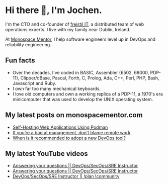 # Hi there 👋, I'm Jochen.

I'm the CTO and co-founder of [freistil IT](https://www.freistil.it), a distributed team of web operations experts. I live with my family near Dublin, Ireland.

At [Monospace Mentor](https://monospacementor.com), I help software engineers level up in DevOps and reliability engineering.

## Fun facts

- Over the decades, I've coded in BASIC, Assembler (6502, 68000, PDP-11), Clipper/dBase, Pascal, Forth, C, Prolog, Ada, C++, Perl, PHP, Bash, Javascript and Ruby.
- I own far too many mechanical keyboards.
- I love old computers and own a working replica of a PDP-11, a 1970's era minicomputer that was used to develop the UNIX operating system.

## My latest posts on monospacementor.com

<!-- MONOSPACE:START -->
- [Self-Hosting Web Applications Using Podman](https://monospacementor.com/2025/02/self-hosting-web-applications-using-podman/)
- [If you’re a bad at management, don’t blame remote work](https://monospacementor.com/2025/02/remote-work-needs-good-managers/)
- [When is it recommended to adopt a new DevOps tool?](https://monospacementor.com/2025/02/when-adopt-new-devops-tool/)
<!-- MONOSPACE:END -->

## My latest YouTube videos

<!-- YOUTUBE:START -->
- [Answering your questions || DevOps/SecOps/SRE Instructor](https://www.youtube.com/watch?v=78YiaMuh91U)
- [Answering your questions || DevOps/SecOps/SRE Instructor](https://www.youtube.com/watch?v=al6DDj8eIN4)
- [DevOps/SecOps/SRE Instructor || !plan !community](https://www.youtube.com/watch?v=MgNqHRMMUUU)
<!-- YOUTUBE:END -->
